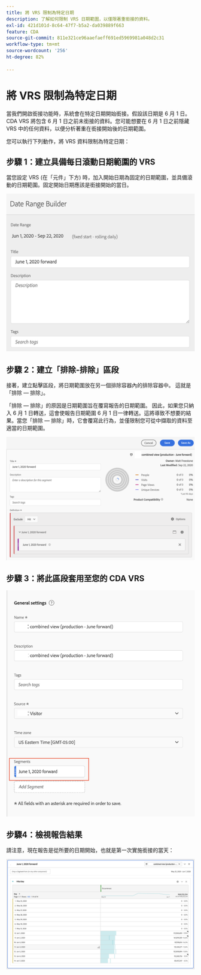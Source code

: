 ```yaml
---
title: 將 VRS 限制為特定日期
description: 了解如何限制 VRS 日期範圍，以僅限著重銜接的資料。
exl-id: 421d101d-8c64-47f7-b5a2-da039889f663
feature: CDA
source-git-commit: 811e321ce96aaefaeff691ed5969981a048d2c31
workflow-type: tm+mt
source-wordcount: '256'
ht-degree: 82%

---
```


# 將 VRS 限制為特定日期

當我們開啟銜接功能時，系統會在特定日期開始銜接。假設該日期是 6 月 1 日。CDA VRS 將包含 6 月 1 日之前未銜接的資料。您可能想要在 6 月 1 日之前隱藏 VRS 中的任何資料，以便分析著重在銜接開始後的日期範圍。

您可以執行下列動作，將 VRS 資料限制為特定日期：

## 步驟 1：建立具備每日滾動日期範圍的 VRS

當您設定 VRS (在「元件」下方) 時，加入開始日期為固定的日期範圍，並具備滾動的日期範圍。固定開始日期應該是銜接開始的當日。

![](assets/rolling-daily.png)

## 步驟 2：建立「排除-排除」區段

接著，建立點擊區段，將日期範圍放在另一個排除容器內的排除容器中。 這就是「排除 — 排除」。

「排除 — 排除」的原因是日期範圍旨在覆寫報告的日期範圍。 因此，如果您只納入 6 月 1 日轉送，這會使報告日期範圍 6 月 1 日一律轉送。這將導致不想要的結果。當您「排除 — 排除」時，它會覆寫此行為，並僅限制您可從中擷取的資料至適當的日期範圍。

![](assets/exclude-exclude.png)

## 步驟 3：將此區段套用至您的 CDA VRS

![](assets/apply-segment.png)

## 步驟4：檢視報告結果

請注意，現在報告是從所要的日期開始，也就是第一次實施銜接的當天：

![](assets/report-limited-dates.png)
